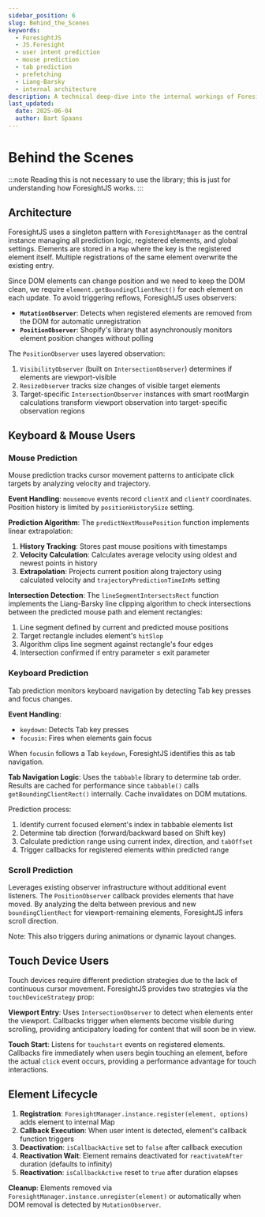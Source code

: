 ```yaml
---
sidebar_position: 6
slug: Behind_the_Scenes
keywords:
  - ForesightJS
  - JS.Foresight
  - user intent prediction
  - mouse prediction
  - tab prediction
  - prefetching
  - Liang-Barsky
  - internal architecture
description: A technical deep-dive into the internal workings of ForesightJS, explaining its architecture, how it predicts mouse movements using linear extrapolation and the Liang-Barsky algorithm, and how it predicts tab navigation.
last_updated:
  date: 2025-06-04
  author: Bart Spaans
---
```


# Behind the Scenes

:::note
Reading this is not necessary to use the library; this is just for understanding how ForesightJS works.
:::

## Architecture

ForesightJS uses a singleton pattern with `ForesightManager` as the central instance managing all prediction logic, registered elements, and global settings. Elements are stored in a `Map` where the key is the registered element itself. Multiple registrations of the same element overwrite the existing entry.

Since DOM elements can change position and we need to keep the DOM clean, we require `element.getBoundingClientRect()` for each element on each update. To avoid triggering reflows, ForesightJS uses observers:

- **`MutationObserver`**: Detects when registered elements are removed from the DOM for automatic unregistration
- **`PositionObserver`**: Shopify's library that asynchronously monitors element position changes without polling

The `PositionObserver` uses layered observation:
1. `VisibilityObserver` (built on `IntersectionObserver`) determines if elements are viewport-visible
2. `ResizeObserver` tracks size changes of visible target elements
3. Target-specific `IntersectionObserver` instances with smart rootMargin calculations transform viewport observation into target-specific observation regions

## Keyboard & Mouse Users

### Mouse Prediction

Mouse prediction tracks cursor movement patterns to anticipate click targets by analyzing velocity and trajectory.

**Event Handling**: `mousemove` events record `clientX` and `clientY` coordinates. Position history is limited by `positionHistorySize` setting.

**Prediction Algorithm**: The `predictNextMousePosition` function implements linear extrapolation:
1. **History Tracking**: Stores past mouse positions with timestamps
2. **Velocity Calculation**: Calculates average velocity using oldest and newest points in history
3. **Extrapolation**: Projects current position along trajectory using calculated velocity and `trajectoryPredictionTimeInMs` setting

**Intersection Detection**: The `lineSegmentIntersectsRect` function implements the Liang-Barsky line clipping algorithm to check intersections between the predicted mouse path and element rectangles:
1. Line segment defined by current and predicted mouse positions
2. Target rectangle includes element's `hitSlop`
3. Algorithm clips line segment against rectangle's four edges
4. Intersection confirmed if entry parameter ≤ exit parameter

### Keyboard Prediction

Tab prediction monitors keyboard navigation by detecting Tab key presses and focus changes.

**Event Handling**:
- `keydown`: Detects Tab key presses
- `focusin`: Fires when elements gain focus

When `focusin` follows a Tab `keydown`, ForesightJS identifies this as tab navigation.

**Tab Navigation Logic**: Uses the `tabbable` library to determine tab order. Results are cached for performance since `tabbable()` calls `getBoundingClientRect()` internally. Cache invalidates on DOM mutations.

Prediction process:
1. Identify current focused element's index in tabbable elements list
2. Determine tab direction (forward/backward based on Shift key)
3. Calculate prediction range using current index, direction, and `tabOffset`
4. Trigger callbacks for registered elements within predicted range

### Scroll Prediction

Leverages existing observer infrastructure without additional event listeners. The `PositionObserver` callback provides elements that have moved. By analyzing the delta between previous and new `boundingClientRect` for viewport-remaining elements, ForesightJS infers scroll direction.

Note: This also triggers during animations or dynamic layout changes.

## Touch Device Users

Touch devices require different prediction strategies due to the lack of continuous cursor movement. ForesightJS provides two strategies via the `touchDeviceStrategy` prop:

**Viewport Entry**: Uses `IntersectionObserver` to detect when elements enter the viewport. Callbacks trigger when elements become visible during scrolling, providing anticipatory loading for content that will soon be in view.

**Touch Start**: Listens for `touchstart` events on registered elements. Callbacks fire immediately when users begin touching an element, before the actual `click` event occurs, providing a performance advantage for touch interactions.

## Element Lifecycle

1. **Registration**: `ForesightManager.instance.register(element, options)` adds element to internal Map
2. **Callback Execution**: When user intent is detected, element's callback function triggers
3. **Deactivation**: `isCallbackActive` set to `false` after callback execution
4. **Reactivation Wait**: Element remains deactivated for `reactivateAfter` duration (defaults to infinity)
5. **Reactivation**: `isCallbackActive` reset to `true` after duration elapses

**Cleanup**: Elements removed via `ForesightManager.instance.unregister(element)` or automatically when DOM removal is detected by `MutationObserver`.
